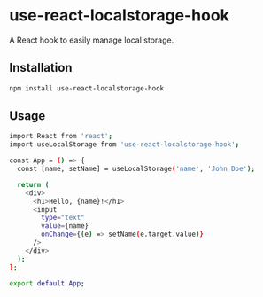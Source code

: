 # use-react-localstorage-hook

A React hook to easily manage local storage.

## Installation

```bash
npm install use-react-localstorage-hook
```


## Usage
```bash
import React from 'react';
import useLocalStorage from 'use-react-localstorage-hook';

const App = () => {
  const [name, setName] = useLocalStorage('name', 'John Doe');

  return (
    <div>
      <h1>Hello, {name}!</h1>
      <input
        type="text"
        value={name}
        onChange={(e) => setName(e.target.value)}
      />
    </div>
  );
};

export default App;
```